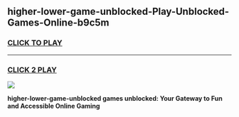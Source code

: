 
## higher-lower-game-unblocked-Play-Unblocked-Games-Online-b9c5m
<h3>
<a href="https://premium76.site?title=higher-lower-game-unblocked&ref=24A">CLICK TO PLAY</a></h3>
<hr>

<h3>
<a href="https://premium76.site?title=higher-lower-game-unblocked&ref=24A">CLICK 2 PLAY</a>
  
</h3>

<a href="https://premium76.site?title=higher-lower-game-unblocked&ref=24A"><img src="https://clearcache.store/games.png"></a>


**higher-lower-game-unblocked games unblocked: Your Gateway to Fun and Accessible Online Gaming**
